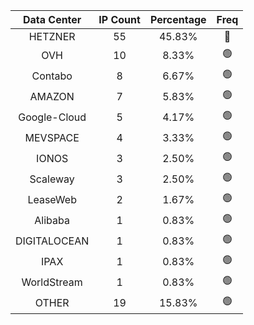 | Data Center | IP Count | Percentage | Freq |
|:------------:|:--------:|:-----------:|:-----:|
| HETZNER | 55 | 45.83% | 🔴 |
| OVH | 10 | 8.33% | 🟢 |
| Contabo | 8 | 6.67% | 🟢 |
| AMAZON | 7 | 5.83% | 🟢 |
| Google-Cloud | 5 | 4.17% | 🟢 |
| MEVSPACE | 4 | 3.33% | 🟢 |
| IONOS | 3 | 2.50% | 🟢 |
| Scaleway | 3 | 2.50% | 🟢 |
| LeaseWeb | 2 | 1.67% | 🟢 |
| Alibaba | 1 | 0.83% | 🟢 |
| DIGITALOCEAN | 1 | 0.83% | 🟢 |
| IPAX | 1 | 0.83% | 🟢 |
| WorldStream | 1 | 0.83% | 🟢 |
| OTHER | 19 | 15.83% | 🟢 |
